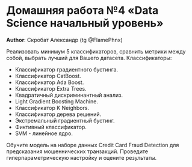 # Домашняя работа №4 «Data Science начальный уровень»

**Author**: Скробат Александр (tg @FlamePhnx)

Реализовать минимум 5 классификаторов, сравнить метрики между собой, выбрать лучший для Вашего датасета.
Классификаторы:
* Классификатор градиентного бустинга.
* Классификатор CatBoost.
* Классификатор Ada Boost.
* Классификатор Extra Trees.
* Квадратичный дискриминантный анализ.
* Light Gradient Boosting Machine.
* Классификатор K Neighbors.
* Классификатор дерева решений.
* Экстремальный градиентный бустинг.
* Фиктивный классификатор.  
* SVM - линейное ядро.

Обучите модель на наборе данных Credit Card Fraud Detection для предсказания мошеннических транзакций. Проведите гиперпараметрическую настройку и оцените результаты.
